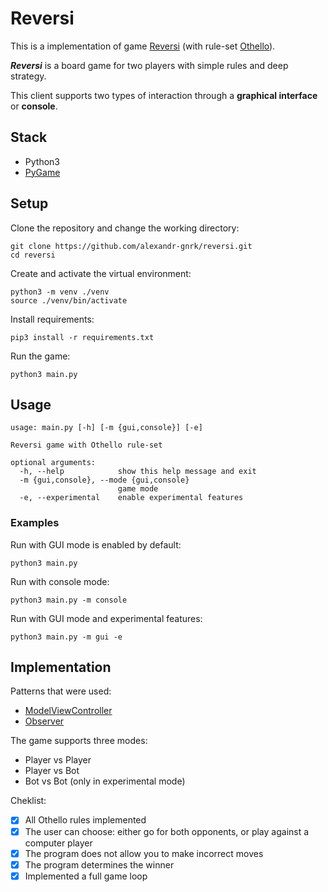 
# Reversi
This is a implementation of game [Reversi](https://en.wikipedia.org/wiki/Reversi) (with rule-set [Othello](https://en.wikipedia.org/wiki/Reversi#Othello)).

***Reversi*** is a board game for two players with simple rules and deep strategy.

This client supports two types of interaction through a **graphical interface** or **console**.


## Stack
- Python3
- [PyGame](https://www.pygame.org/)

## Setup
Clone the repository and change the working directory:

    git clone https://github.com/alexandr-gnrk/reversi.git
    cd reversi
Create and activate the virtual environment:

    python3 -m venv ./venv
    source ./venv/bin/activate
Install requirements:

    pip3 install -r requirements.txt

Run the game:

    python3 main.py

## Usage

    usage: main.py [-h] [-m {gui,console}] [-e]
    
    Reversi game with Othello rule-set
    
    optional arguments:
      -h, --help            show this help message and exit
      -m {gui,console}, --mode {gui,console}
                            game mode
      -e, --experimental    enable experimental features
### Examples
Run with GUI mode is enabled by default:

    python3 main.py

Run with console mode:

    python3 main.py -m console

Run with GUI mode and experimental features:

    python3 main.py -m gui -e

## Implementation

Patterns that were used:
- [ModelViewController](https://en.wikipedia.org/wiki/Model%E2%80%93view%E2%80%93controller)
- [Observer](https://en.wikipedia.org/wiki/Observer_pattern)

The game supports three modes:
- Player vs Player
- Player vs Bot
- Bot vs Bot (only in experimental mode)

Cheklist:
- [x] All Othello rules implemented
- [x] The user can choose: either go for both opponents, or play against a computer player
- [x] The program does not allow you to make incorrect moves
- [x] The program determines the winner
- [x] Implemented a full game loop
